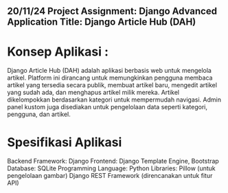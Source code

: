 20/11/24 
Project Assignment: Django Advanced
Application Title: Django Article Hub (DAH)
-------
# Konsep Aplikasi :
Django Article Hub (DAH) adalah aplikasi berbasis web untuk mengelola artikel.
Platform ini dirancang untuk memungkinkan pengguna membaca artikel yang tersedia secara publik, membuat artikel baru, mengedit artikel yang sudah ada, dan menghapus artikel milik mereka. 
Artikel dikelompokkan berdasarkan kategori untuk mempermudah navigasi. Admin panel kustom juga disediakan untuk pengelolaan data seperti kategori, pengguna, dan artikel.

# Spesifikasi Aplikasi
Backend Framework: Django
Frontend: Django Template Engine, Bootstrap
Database: SQLite
Programming Language: Python
Libraries:
Pillow (untuk pengelolaan gambar)
Django REST Framework (direncanakan untuk fitur API)
